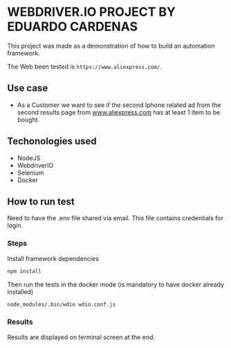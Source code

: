# WEBDRIVER.IO PROJECT BY EDUARDO CARDENAS

This project was made as a demonstration of how to build an automation framework.

The Web been tested is `https://www.aliexpress.com/`.

## Use case

- As a Customer we want to see if the second Iphone related ad from the second results page from www.aliexpress.com has at least 1 item to be bought.

## Techonologies used

- NodeJS
- WebdriverIO
- Selenium
- Docker

## How to run test

Need to have the .env file shared via email. This file contains credentials for login.

### Steps

Install framework dependencies

```bash
npm install
```

Then run the tests in the docker mode (is mandatory to have docker already installed)

```bash
node_modules/.bin/wdio wdio.conf.js
```

### Results

Results are displayed on terminal screen at the end.
